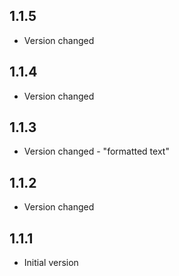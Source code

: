 ## 1.1.5
- Version changed 
## 1.1.4
- Version changed 
## 1.1.3
- Version changed - "formatted text"
## 1.1.2
- Version changed
## 1.1.1
- Initial version

